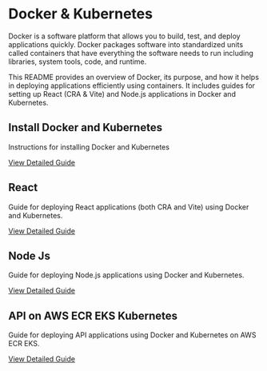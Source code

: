 # Docker & Kubernetes

Docker is a software platform that allows you to build, test, and deploy applications quickly. Docker packages software into standardized units called containers that have everything the software needs to run including libraries, system tools, code, and runtime.

This README provides an overview of Docker, its purpose, and how it helps in deploying applications efficiently using containers. It includes guides for setting up React (CRA & Vite) and Node.js applications in Docker and Kubernetes.



## Install Docker and Kubernetes
Instructions for installing Docker and Kubernetes

[View Detailed Guide](https://github.com/codeincrypt/docker-kubernetes/blob/main/Install.md)

## React

Guide for deploying React applications (both CRA and Vite) using Docker and Kubernetes.

[View Detailed Guide](https://github.com/codeincrypt/docker-kubernetes/blob/main/react-dockerhub-k8.md)


## Node Js
Guide for deploying Node.js applications using Docker and Kubernetes. 

[View Detailed Guide](https://github.com/codeincrypt/docker-kubernetes/blob/main/NodeJs.md)


## API on AWS ECR EKS Kubernetes
Guide for deploying API applications using Docker and Kubernetes on AWS ECR EKS. 

[View Detailed Guide](https://github.com/codeincrypt/docker-kubernetes/blob/main/api-aws-ecr-k8.md)
